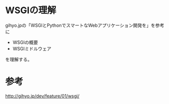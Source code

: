 WSGIの理解
=========

gihyo.jpの「WSGIとPythonでスマートなWebアプリケーション開発を」を参考に

* WSGIの概要
* WSGIミドルウェア

を理解する。

参考
=========

http://gihyo.jp/dev/feature/01/wsgi/

